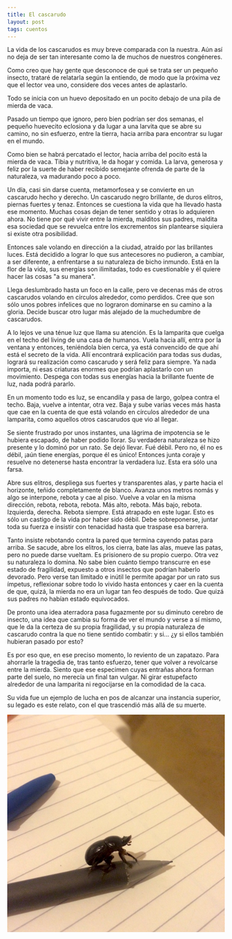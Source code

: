 ```yaml
---
title: El cascarudo
layout: post
tags: cuentos
---
```


La vida de los cascarudos es muy breve comparada con la nuestra. Aún así no deja de ser tan interesante como la de muchos de nuestros congéneres.

Como creo que hay gente que desconoce de qué se trata ser un pequeño insecto, trataré de relatarla según la entiendo, de modo que la próxima vez que el lector vea uno, considere dos veces antes de aplastarlo.

Todo se inicia con un huevo depositado en un pocito debajo de una pila de mierda de vaca.

Pasado un tiempo que ignoro, pero bien podrían ser dos semanas, el pequeño huevecito eclosiona y da lugar a una larvita que se abre su camino, no sin esfuerzo, entre la tierra, hacia arriba para encontrar su lugar en el mundo.

Como bien se habrá percatado el lector, hacia arriba del pocito está la mierda de vaca. Tibia y nutritiva, le da hogar y comida. La larva, generosa y feliz por la suerte de haber recibido semejante ofrenda de parte de la naturaleza, va madurando poco a poco.

Un día, casi sin darse cuenta, metamorfosea y se convierte en un cascarudo hecho y derecho. Un cascarudo negro brillante, de duros elitros, piernas fuertes y tenaz. Entonces se cuestiona la vida que ha llevado hasta ese momento. Muchas cosas dejan de tener sentido y otras lo adquieren ahora. No tiene por qué vivir entre la mierda, malditos sus padres, maldita esa sociedad que se revuelca entre los excrementos sin plantearse siquiera si existe otra posibilidad.

Entonces sale volando en dirección a la ciudad, atraído por las brillantes luces. Está decidido a lograr lo que sus antecesores no pudieron, a cambiar, a ser diferente, a enfrentarse a su naturaleza de bicho inmundo. Está en la flor de la vida, sus energías son ilimitadas, todo es cuestionable y él quiere hacer las cosas "a su manera".

Llega deslumbrado hasta un foco en la calle, pero ve decenas más de otros cascarudos volando en círculos alrededor, como perdidos. Cree que son sólo unos pobres infelices que no lograron dominarse en su camino a la gloria. Decide buscar otro lugar más alejado de la muchedumbre de cascarudos.

A lo lejos ve una ténue luz que llama su atención. Es la lamparita que cuelga en el techo del living de una casa de humanos. Vuela hacia allí, entra por la ventana y entonces, teniéndola bien cerca, ya está convencido de que ahí está el secreto de la vida. Allí encontrará explicación para todas sus dudas, logrará su realización como cascarudo y será feliz para siempre. Ya nada importa, ni esas criaturas enormes que podrían aplastarlo con un movimiento. Despega con todas sus energías hacia la brillante fuente de luz, nada podrá pararlo.

En un momento todo es luz, se encandila y pasa de largo, golpea contra el techo. Baja, vuelve a intentar, otra vez. Baja y sube varias veces más hasta que cae en la cuenta de que está volando en círculos alrededor de una lamparita, como aquellos otros cascarudos que vio al llegar.

Se siente frustrado por unos instantes, una lágrima de impotencia se le hubiera escapado, de haber podido llorar. Su verdadera naturaleza se hizo presente y lo dominó por un rato. Se dejó llevar. Fué débil. Pero no, él no es débil, ¡aún tiene energías, porque él es único! Entonces junta coraje y resuelve no detenerse hasta encontrar la verdadera luz. Esta era sólo una farsa.

Abre sus elitros, despliega sus fuertes y transparentes alas, y parte hacia el horizonte, teñido completamente de blanco. Avanza unos metros nomás y algo se interpone, rebota y cae al piso. Vuelve a volar en la misma dirección, rebota, rebota, rebota. Más alto, rebota. Más bajo, rebota. Izquierda, derecha. Rebota siempre. Está atrapado en este lugar. Esto es sólo un castigo de la vida por haber sido débil. Debe sobreponerse, juntar toda su fuerza e insistir con tenacidad hasta que traspase esa barrera.

Tanto insiste rebotando contra la pared que termina cayendo patas para arriba. Se sacude, abre los elitros, los cierra, bate las alas, mueve las patas, pero no puede darse vueltam. Es prisionero de su propio cuerpo. Otra vez su naturaleza lo domina. No sabe bien cuánto tiempo transcurre en ese estado de fragilidad, expuesto a otros insectos que podrían haberlo devorado. Pero verse tan limitado e inútil le permite apagar por un rato sus ímpetus, reflexionar sobre todo lo vivido hasta entonces y caer en la cuenta de que, quizá, la mierda no era un lugar tan feo después de todo. Que quizá sus padres no habían estado equivocados.

De pronto una idea aterradora pasa fugazmente por su diminuto cerebro de insecto, una idea que cambia su forma de ver el mundo y verse a sí mismo, que le da la certeza de su propia fragilidad, y su propia naturaleza de cascarudo contra la que no tiene sentido combatir: y si... ¿y si ellos también hubieran pasado por esto?

Es por eso que, en ese preciso momento, lo reviento de un zapatazo. Para ahorrarle la tragedia de, tras tanto esfuerzo, tener que volver a revolcarse entre la mierda. Siento que ese especimen cuyas entrañas ahora forman parte del suelo, no merecía un final tan vulgar. Ni girar estupefacto alrededor de una lamparita ni regocijarse en la comodidad de la caca.

Su vida fue un ejemplo de lucha en pos de alcanzar una instancia superior, su legado es este relato, con el que trascendió más allá de su muerte.

[![](/images/2016-01-15-el-cascarudo_thumb.jpg)](/images/2016-01-15-el-cascarudo.jpg)